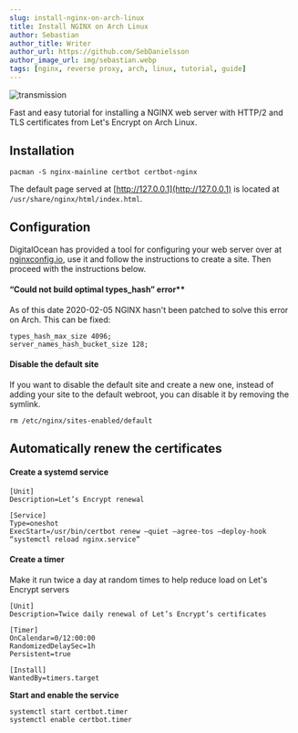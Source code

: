 ```yaml
---
slug: install-nginx-on-arch-linux
title: Install NGINX on Arch Linux
author: Sebastian
author_title: Writer
author_url: https://github.com/SebDanielsson
author_image_url: img/sebastian.webp
tags: [nginx, reverse proxy, arch, linux, tutorial, guide]
---
```


![transmission](/img/nginx.webp)

Fast and easy tutorial for installing a NGINX web server with HTTP/2 and TLS certificates from Let's Encrypt on Arch Linux.

<!--truncate-->

## Installation
```shell
pacman -S nginx-mainline certbot certbot-nginx
```

The default page served at [http://127.0.0.1](http://127.0.0.1) is located at `/usr/share/nginx/html/index.html`.

## Configuration
DigitalOcean has provided a tool for configuring your web server over at 
[nginxconfig.io](https://nginxconfig.io), use it and follow the instructions to create a site. Then proceed with the instructions below.

#### “Could not build optimal types_hash” error**

As of this date 2020-02-05 NGINX hasn't been patched to solve this error on Arch. This can be fixed:

```nginx title="/etc/nginx/nginx.conf"
types_hash_max_size 4096;
server_names_hash_bucket_size 128;
```

#### Disable the default site
If you want to disable the default site and create a new one, instead of adding your site to the default webroot, you can disable it by removing the symlink.
```shell
rm /etc/nginx/sites-enabled/default
```

## Automatically renew the certificates

#### Create a systemd service
```title="/etc/systemd/system/certbot.service"
[Unit]
Description=Let’s Encrypt renewal

[Service]
Type=oneshot
ExecStart=/usr/bin/certbot renew —quiet —agree-tos —deploy-hook “systemctl reload nginx.service”
```

#### Create a timer
Make it run twice a day at random times to help reduce load on Let's Encrypt servers
```title="/etc/systemd/system/certbot.timer"
[Unit]
Description=Twice daily renewal of Let’s Encrypt’s certificates

[Timer]
OnCalendar=0/12:00:00
RandomizedDelaySec=1h
Persistent=true

[Install]
WantedBy=timers.target
```

**Start and enable the service**
```shell
systemctl start certbot.timer
systemctl enable certbot.timer
```

